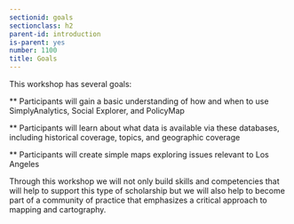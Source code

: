 ```yaml
---
sectionid: goals
sectionclass: h2
parent-id: introduction
is-parent: yes
number: 1100
title: Goals
---
```


This workshop has several goals:

** Participants will gain a basic understanding of how and when to use SimplyAnalytics, Social Explorer, and PolicyMap  

** Participants will learn about what data is available via these databases, including historical coverage, topics, and geographic coverage  

** Participants will create simple maps exploring issues relevant to Los Angeles


Through this workshop we will not only build skills and competencies that will help to support this type of scholarship but we will also help to become part of a community of practice that emphasizes a critical approach to mapping and cartography. 
 


